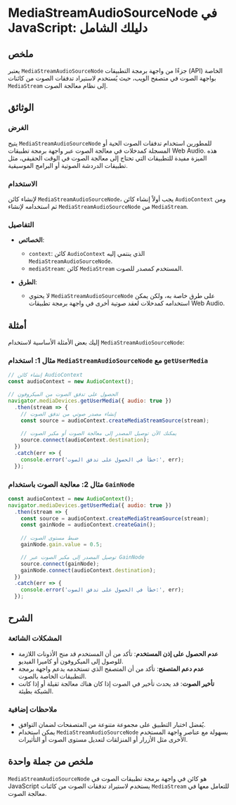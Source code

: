 <!--
Meta Description: # MediaStreamAudioSourceNode في JavaScript: دليلك الشامل ## ملخص يعتبر `MediaStreamAudioSourceNode` جزءًا من واجهة برمجة التطبيقات (API) الخاصة بواجهة...
Meta Keywords: الصوت, audiocontext, mediastreamaudiosourcenode, معالجة, واجهة
-->

# MediaStreamAudioSourceNode في JavaScript: دليلك الشامل

## ملخص
يعتبر `MediaStreamAudioSourceNode` جزءًا من واجهة برمجة التطبيقات (API) الخاصة بواجهة الصوت في متصفح الويب، حيث يُستخدم لاستيراد تدفقات الصوت من كائنات `MediaStream` إلى نظام معالجة الصوت. 

## الوثائق
### الغرض
يتيح `MediaStreamAudioSourceNode` للمطورين استخدام تدفقات الصوت الحية أو المسجلة كمدخلات في معالجة الصوت عبر واجهة برمجة تطبيقات Web Audio. هذه الميزة مفيدة للتطبيقات التي تحتاج إلى معالجة الصوت في الوقت الحقيقي، مثل تطبيقات الدردشة الصوتية أو البرامج الموسيقية.

### الاستخدام
لإنشاء كائن `MediaStreamAudioSourceNode`، يجب أولاً إنشاء كائن `AudioContext` ومن ثم استخدامه لإنشاء `MediaStreamAudioSourceNode` من `MediaStream`. 

### التفاصيل
- **الخصائص**:
  - `context`: كائن `AudioContext` الذي ينتمي إليه `MediaStreamAudioSourceNode`.
  - `mediaStream`: كائن `MediaStream` المستخدم كمصدر للصوت.

- **الطرق**:
  - لا يحتوي `MediaStreamAudioSourceNode` على طرق خاصة به، ولكن يمكن استخدامه كمدخلات لعقد صوتية أخرى في واجهة برمجة تطبيقات Web Audio.

## أمثلة
إليك بعض الأمثلة الأساسية لاستخدام `MediaStreamAudioSourceNode`:

### مثال 1: استخدام `MediaStreamAudioSourceNode` مع `getUserMedia`
```javascript
// إنشاء كائن AudioContext
const audioContext = new AudioContext();

// الحصول على تدفق الصوت من الميكروفون
navigator.mediaDevices.getUserMedia({ audio: true })
  .then(stream => {
    // إنشاء مصدر صوتي من تدفق الصوت
    const source = audioContext.createMediaStreamSource(stream);
    
    // يمكنك الآن توصيل المصدر إلى معالجة الصوت أو مكبر الصوت
    source.connect(audioContext.destination);
  })
  .catch(err => {
    console.error('خطأ في الحصول على تدفق الصوت:', err);
  });
```

### مثال 2: معالجة الصوت باستخدام `GainNode`
```javascript
const audioContext = new AudioContext();
navigator.mediaDevices.getUserMedia({ audio: true })
  .then(stream => {
    const source = audioContext.createMediaStreamSource(stream);
    const gainNode = audioContext.createGain();
    
    // ضبط مستوى الصوت
    gainNode.gain.value = 0.5;

    // توصيل المصدر إلى مكبر الصوت عبر GainNode
    source.connect(gainNode);
    gainNode.connect(audioContext.destination);
  })
  .catch(err => {
    console.error('خطأ في الحصول على تدفق الصوت:', err);
  });
```

## الشرح
### المشكلات الشائعة
- **عدم الحصول على إذن المستخدم**: تأكد من أن المستخدم قد منح الأذونات اللازمة للوصول إلى الميكروفون أو كاميرا الفيديو.
- **عدم دعم المتصفح**: تأكد من أن المتصفح الذي تستخدمه يدعم واجهة برمجة التطبيقات الخاصة بالصوت.
- **تأخير الصوت**: قد يحدث تأخير في الصوت إذا كان هناك معالجة ثقيلة أو إذا كانت الشبكة بطيئة.

### ملاحظات إضافية
- يُفضل اختبار التطبيق على مجموعة متنوعة من المتصفحات لضمان التوافق.
- يمكن استخدام `MediaStreamAudioSourceNode` بسهولة مع عناصر واجهة المستخدم الأخرى مثل الأزرار أو المنزلقات لتعديل مستوى الصوت أو التأثيرات.

## ملخص من جملة واحدة
`MediaStreamAudioSourceNode` هو كائن في واجهة برمجة تطبيقات الصوت في JavaScript يستخدم لاستيراد تدفقات الصوت من كائنات `MediaStream` للتعامل معها في معالجة الصوت.